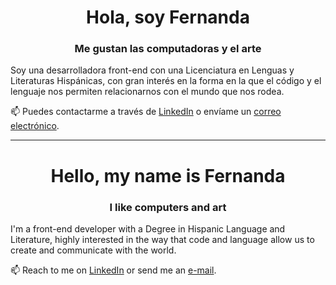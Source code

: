 <h1 align='center'>Hola, soy Fernanda</h1>
<h3 align='center'>Me gustan las computadoras y el arte</h1>

Soy una desarrolladora front-end con una Licenciatura en Lenguas y Literaturas Hispánicas, con gran interés en la forma en la que el código y el lenguaje nos permiten relacionarnos con el mundo que nos rodea.

📫 Puedes contactarme a través de [LinkedIn](https://www.linkedin.com/in/fernandaalvarezr/) o envíame un [correo electrónico](mailto:mariafernandalvarezramirez@gmail.com).

---
<h1 align='center'>Hello, my name is Fernanda</h1>
<h3 align='center'>I like computers and art</h1>

I'm a front-end developer with a Degree in Hispanic Language and Literature, highly interested in the way that code and language allow us to create and communicate with the world.

📫 Reach to me on [LinkedIn](https://www.linkedin.com/in/fernandaalvarezr/) or send me an [e-mail](mailto:mariafernandalvarezramirez@gmail.com).
